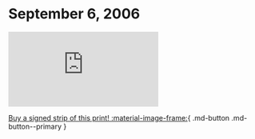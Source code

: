 # September 6, 2006

![](https://www.achewood.com/comic.php?date=09062006)

[Buy a signed strip of this print! :material-image-frame:](https://achewood-holiday-pop-up.myshopify.com/products/strip#09062006){ .md-button .md-button--primary }
